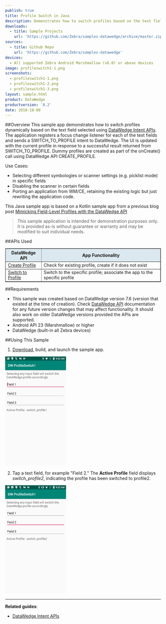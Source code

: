 ```yaml
---
publish: true
title: Profile Switch in Java
description: Demonstrates how to switch profiles based on the text field in focus.
downloads:
  - title: Sample Projects
    url: 'https://github.com/Zebra/samples-datawedge/archive/master.zip'
sources:
  - title: Github Repo
    url: 'https://github.com/Zebra/samples-datawedge'
devices:
  - All supported Zebra Android Marshmallow (v6.0) or above devices
image: profileswitch1-1.png
screenshots:
  - profileswitch1-1.png
  - profileswitch1-2.png
  - profileswitch1-3.png
layout: sample.html
product: DataWedge
productversion: '8.2'
date: 2018-18-08
---
```


##Overview
This sample app demonstrates how to switch profiles dynamically based on the text field selected using [DataWedge Intent APIs](../../api).  The application registers a focus change listener for each of the text fields and sends a SWITCH_TO_PROFILE intent to DataWedge.  The UI is updated with the current profile in response to a successful result returned from SWITCH_TO_PROFILE. Dummy profiles are created as part of the onCreate() call using DataWedge API CREATE_PROFILE.

Use Cases:

* Selecting different symbologies or scanner settings (e.g. picklist mode) in specific fields
* Disabling the scanner in certain fields
* Porting an application from WM/CE, retaining the existing logic but just rewriting the application code.

This Java sample app is based on a Kotlin sample app from a previous blog post <a href="https://developer.zebra.com/blog/mimicking-field-level-profiles-datawedge-api">Mimicking Field-Level Profiles with the DataWedge API</a> 

> This sample application is intended for demonstration purposes only. It is provided as-is without guarantee or warranty and may be modified to suit individual needs. 

##APIs Used

<table class="facelift" style="width:100%" border="1" padding="5px">
  <tr bgcolor="#dce8ef">
    <th>DataWedge API</th>
    <th>App Functionality</th>
  </tr>
  
  <tr>
    <td><a href="../../api/createprofile/">Create Profile</a></td>
    <td>Check for existing profile, create if it does not exist</td>
  </tr>

  <tr>
    <td><a href="../../api/switchtoprofile/">Switch to Profile</a></td>
    <td>Switch to the specific profile; associate the app to the specific profile</td>
  </tr>

</table>

##Requirements
* This sample was created based on DataWedge version 7.6 (version that existed at the time of creation). Check [DataWedge API](../../about/) documentation for any future version changes that may affect functionality. It should also work on older DataWedge versions provided the APIs are supported.
* Android API 23 (Marshmallow) or higher
* DataWedge (built-in all Zebra devices)

##Using This Sample
1. [Download](https://github.com/Zebra/samples-datawedge), build, and launch the sample app.
<img style="height:350px" src="profileswitch1-1.png"/>
  
2. Tap a text field, for example "Field 2." The **Active Profile** field displays _switch_profile2_, indicating the profile has been switched to profile2. 
<img style="height:350px" src="profileswitch1-2.png"/>


  
-----

**Related guides**:

* [DataWedge Intent APIs](../../api) 










